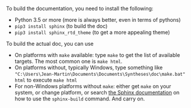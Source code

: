 To build the documentation, you need to install the following:
- Python 3.5 or more (more is always better, even in terms of pythons)
- `pip3 install sphinx` (to build the doc)
- `pip3 install sphinx_rtd_theme` (to get a more appealing theme)

To build the actual doc, you can use
- On platforms with `make` available: type `make` to get
the list of available targets. The most common one is `make html`.
- On platforms without, typically Windows, type something like
`"C:\Users\Jean-Martin\Documents\Documents\Syntheses\doc\make.bat" html`
to execute `make html`
- For non-Windows platforms without `make`:
either get `make` on your system, or change platform, or search
[the Sphinx documentation](http://www.sphinx-doc.org/en/master/man/sphinx-build.html)
on how to use the `sphinx-build` command. And carry on.
